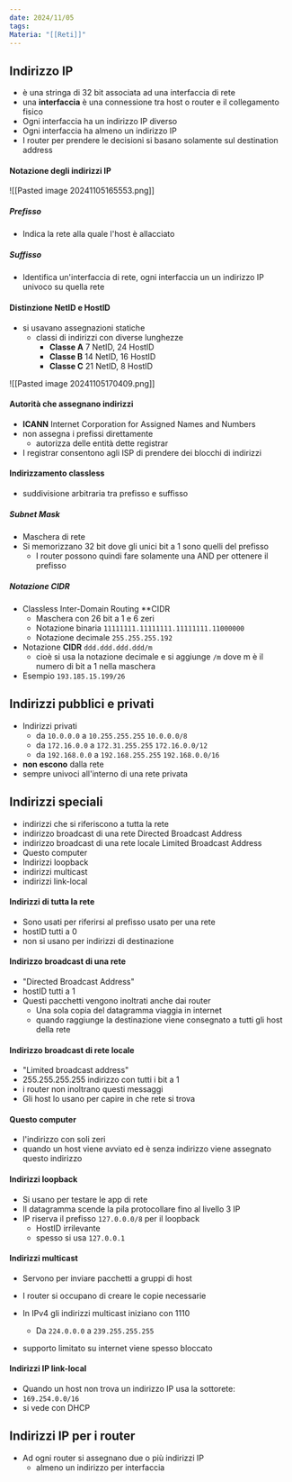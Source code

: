 ```yaml
---
date: 2024/11/05
tags: 
Materia: "[[Reti]]"
---
```

## Indirizzo IP
- è una stringa di 32 bit associata ad una interfaccia di rete
- una **interfaccia** è una connessione tra host o router e il collegamento fisico
- Ogni interfaccia ha un indirizzo IP diverso
- Ogni interfaccia ha almeno un indirizzo IP
- I router per prendere le decisioni si basano solamente sul destination address
#### Notazione degli indirizzi IP
![[Pasted image 20241105165553.png]]

##### Prefisso
- Indica la rete alla quale l'host è allacciato
##### Suffisso
- Identifica un'interfaccia di rete, ogni interfaccia un un indirizzo IP univoco su quella rete

#### Distinzione NetID e HostID
- si usavano assegnazioni statiche
	- classi di indirizzi con diverse lunghezze
		- **Classe A** 7 NetID, 24 HostID
		- **Classe B** 14 NetID, 16 HostID
		- **Classe C** 21 NetID, 8 HostID
		
![[Pasted image 20241105170409.png]]


#### Autorità che assegnano indirizzi
- **ICANN** Internet Corporation for Assigned Names and Numbers
- non assegna i prefissi direttamente 
	- autorizza delle entità dette registrar
- I registrar consentono agli ISP di prendere dei blocchi di indirizzi

#### Indirizzamento classless
- suddivisione arbitraria tra prefisso e suffisso

##### Subnet Mask
- Maschera di rete
- Si memorizzano 32 bit dove gli unici bit a 1 sono quelli del prefisso
	- I router possono quindi fare solamente una AND per ottenere il prefisso

##### Notazione CIDR
- Classless Inter-Domain Routing **CIDR
	- Maschera con 26 bit a 1 e 6 zeri
	- Notazione binaria `11111111.11111111.11111111.11000000`
	- Notazione decimale `255.255.255.192`
- Notazione **CIDR** `ddd.ddd.ddd.ddd/m`
	- cioè si usa la notazione decimale e si aggiunge `/m` dove m è il numero di bit a 1 nella maschera
- Esempio `193.185.15.199/26`

## Indirizzi pubblici e privati
- Indirizzi privati
	- da `10.0.0.0` a `10.255.255.255` `10.0.0.0/8`
	- da `172.16.0.0` a `172.31.255.255` `172.16.0.0/12`
	- da `192.168.0.0` a `192.168.255.255` `192.168.0.0/16`
- **non escono** dalla rete
- sempre univoci all'interno di una rete privata

## Indirizzi speciali
- indirizzi che si riferiscono a tutta la rete
- indirizzo broadcast di una rete Directed Broadcast Address
- indirizzo broadcast di una rete locale Limited Broadcast Address
- Questo computer
- Indirizzi loopback
- indirizzi multicast
- indirizzi link-local
#### Indirizzi di tutta la rete
- Sono usati per riferirsi al prefisso usato per una rete
- hostID tutti a 0
- non si usano per indirizzi di destinazione
#### Indirizzo broadcast di una rete
- "Directed Broadcast Address"
- hostID tutti a 1
- Questi pacchetti vengono inoltrati anche dai router
	- Una sola copia del datagramma viaggia in internet
	- quando raggiunge la destinazione viene consegnato a tutti gli host della rete
#### Indirizzo broadcast di rete locale
- "Limited broadcast address"
- 255.255.255.255 indirizzo con tutti i bit a 1
- i router non inoltrano questi messaggi
- Gli host lo usano per capire in che rete si trova
#### Questo computer
- l'indirizzo con soli zeri
- quando un host viene avviato ed è senza indirizzo viene assegnato questo indirizzo
#### Indirizzi loopback
- Si usano per testare le app di rete
- Il datagramma scende la pila protocollare fino al livello 3 IP
- IP riserva il prefisso `127.0.0.0/8` per il loopback
	- HostID irrilevante
	- spesso si usa `127.0.0.1`

#### Indirizzi multicast
- Servono per inviare pacchetti a gruppi di host
- I router si occupano di creare le copie necessarie
- In IPv4 gli indirizzi multicast iniziano con 1110
	- Da `224.0.0.0` a `239.255.255.255`

- supporto limitato su internet viene spesso bloccato

#### Indirizzi IP link-local
- Quando un host non trova un indirizzo IP usa la sottorete:
- `169.254.0.0/16`
- si vede con DHCP
## Indirizzi IP per i router
- Ad ogni router si assegnano due o più indirizzi IP
	- almeno un indirizzo per interfaccia
